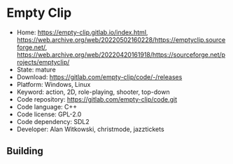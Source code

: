 # Empty Clip

- Home: https://empty-clip.gitlab.io/index.html, https://web.archive.org/web/20220502160228/https://emptyclip.sourceforge.net/, https://web.archive.org/web/20220420161918/https://sourceforge.net/projects/emptyclip/
- State: mature
- Download: https://gitlab.com/empty-clip/code/-/releases
- Platform: Windows, Linux
- Keyword: action, 2D, role-playing, shooter, top-down
- Code repository: https://gitlab.com/empty-clip/code.git
- Code language: C++
- Code license: GPL-2.0
- Code dependency: SDL2
- Developer: Alan Witkowski, christmode, jazztickets

## Building
